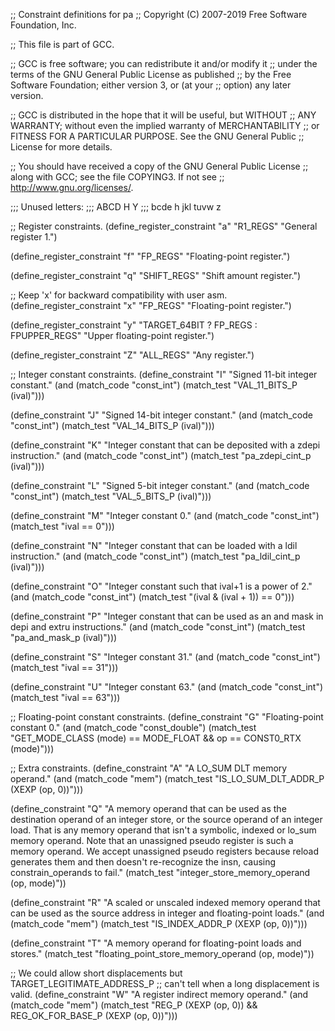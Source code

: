 ;; Constraint definitions for pa
;; Copyright (C) 2007-2019 Free Software Foundation, Inc.

;; This file is part of GCC.

;; GCC is free software; you can redistribute it and/or modify it
;; under the terms of the GNU General Public License as published
;; by the Free Software Foundation; either version 3, or (at your
;; option) any later version.

;; GCC is distributed in the hope that it will be useful, but WITHOUT
;; ANY WARRANTY; without even the implied warranty of MERCHANTABILITY
;; or FITNESS FOR A PARTICULAR PURPOSE.  See the GNU General Public
;; License for more details.

;; You should have received a copy of the GNU General Public License
;; along with GCC; see the file COPYING3.  If not see
;; <http://www.gnu.org/licenses/>.

;;; Unused letters:
;;;    ABCD   H                Y 
;;;     bcde  h jkl       tuvw  z

;; Register constraints.
(define_register_constraint "a" "R1_REGS"
  "General register 1.")

(define_register_constraint "f" "FP_REGS"
  "Floating-point register.")

(define_register_constraint "q" "SHIFT_REGS"
  "Shift amount register.")

;; Keep 'x' for backward compatibility with user asm.
(define_register_constraint "x" "FP_REGS"
  "Floating-point register.")

(define_register_constraint "y" "TARGET_64BIT ? FP_REGS : FPUPPER_REGS"
  "Upper floating-point register.")

(define_register_constraint "Z" "ALL_REGS"
  "Any register.")

;; Integer constant constraints.
(define_constraint "I"
  "Signed 11-bit integer constant."
  (and (match_code "const_int")
       (match_test "VAL_11_BITS_P (ival)")))

(define_constraint "J"
  "Signed 14-bit integer constant."
  (and (match_code "const_int")
       (match_test "VAL_14_BITS_P (ival)")))

(define_constraint "K"
  "Integer constant that can be deposited with a zdepi instruction."
  (and (match_code "const_int")
       (match_test "pa_zdepi_cint_p (ival)")))

(define_constraint "L"
  "Signed 5-bit integer constant."
  (and (match_code "const_int")
       (match_test "VAL_5_BITS_P (ival)")))

(define_constraint "M"
  "Integer constant 0."
  (and (match_code "const_int")
       (match_test "ival == 0")))

(define_constraint "N"
  "Integer constant that can be loaded with a ldil instruction."
  (and (match_code "const_int")
       (match_test "pa_ldil_cint_p (ival)")))

(define_constraint "O"
  "Integer constant such that ival+1 is a power of 2."
  (and (match_code "const_int")
       (match_test "(ival & (ival + 1)) == 0")))

(define_constraint "P"
  "Integer constant that can be used as an and mask in depi and
   extru instructions."
  (and (match_code "const_int")
       (match_test "pa_and_mask_p (ival)")))

(define_constraint "S"
  "Integer constant 31."
  (and (match_code "const_int")
       (match_test "ival == 31")))

(define_constraint "U"
  "Integer constant 63."
  (and (match_code "const_int")
       (match_test "ival == 63")))

;; Floating-point constant constraints.
(define_constraint "G"
  "Floating-point constant 0."
  (and (match_code "const_double")
       (match_test "GET_MODE_CLASS (mode) == MODE_FLOAT
		    && op == CONST0_RTX (mode)")))

;; Extra constraints.
(define_constraint "A"
  "A LO_SUM DLT memory operand."
  (and (match_code "mem")
       (match_test "IS_LO_SUM_DLT_ADDR_P (XEXP (op, 0))")))

(define_constraint "Q"
  "A memory operand that can be used as the destination operand of an
   integer store, or the source operand of an integer load.  That is
   any memory operand that isn't a symbolic, indexed or lo_sum memory
   operand.  Note that an unassigned pseudo register is such a memory
   operand.  We accept unassigned pseudo registers because reload
   generates them and then doesn't re-recognize the insn, causing
   constrain_operands to fail."
  (match_test "integer_store_memory_operand (op, mode)"))

(define_constraint "R"
  "A scaled or unscaled indexed memory operand that can be used as the
   source address in integer and floating-point loads."
  (and (match_code "mem")
       (match_test "IS_INDEX_ADDR_P (XEXP (op, 0))")))

(define_constraint "T"
  "A memory operand for floating-point loads and stores."
  (match_test "floating_point_store_memory_operand (op, mode)"))

;; We could allow short displacements but TARGET_LEGITIMATE_ADDRESS_P
;; can't tell when a long displacement is valid.
(define_constraint "W"
  "A register indirect memory operand."
  (and (match_code "mem")
       (match_test "REG_P (XEXP (op, 0))
		    && REG_OK_FOR_BASE_P (XEXP (op, 0))")))
